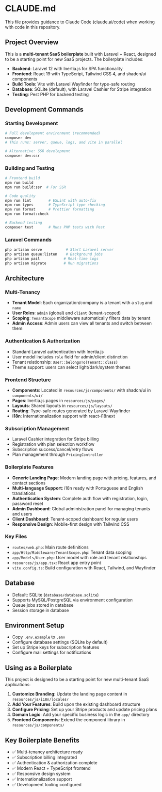 # CLAUDE.md

This file provides guidance to Claude Code (claude.ai/code) when working with code in this repository.

## Project Overview

This is a **multi-tenant SaaS boilerplate** built with Laravel + React, designed to be a starting point for new SaaS projects. The boilerplate includes:
- **Backend**: Laravel 12 with Inertia.js for SPA functionality
- **Frontend**: React 19 with TypeScript, Tailwind CSS 4, and shadcn/ui components
- **Build Tools**: Vite with Laravel Wayfinder for type-safe routing
- **Database**: SQLite (default), with Laravel Cashier for Stripe integration
- **Testing**: Pest PHP for backend testing

## Development Commands

### Starting Development
```bash
# Full development environment (recommended)
composer dev
# This runs: server, queue, logs, and vite in parallel

# Alternative: SSR development
composer dev:ssr
```

### Building and Testing
```bash
# Frontend build
npm run build
npm run build:ssr  # For SSR

# Code quality
npm run lint        # ESLint with auto-fix
npm run types       # TypeScript type checking
npm run format      # Prettier formatting
npm run format:check

# Backend testing
composer test       # Runs PHP tests with Pest
```

### Laravel Commands
```bash
php artisan serve           # Start Laravel server
php artisan queue:listen    # Background jobs
php artisan pail           # Real-time logs
php artisan migrate        # Run migrations
```

## Architecture

### Multi-Tenancy
- **Tenant Model**: Each organization/company is a tenant with a `slug` and `name`
- **User Roles**: `admin` (global) and `client` (tenant-scoped)
- **Scoping**: `TenantScope` middleware automatically filters data by tenant
- **Admin Access**: Admin users can view all tenants and switch between them

### Authentication & Authorization
- Standard Laravel authentication with Inertia.js
- User model includes `role` field for admin/client distinction
- Tenant relationship: `User::belongsTo(Tenant::class)`
- Theme support: users can select light/dark/system themes

### Frontend Structure
- **Components**: Located in `resources/js/components/` with shadcn/ui in `components/ui/`
- **Pages**: Inertia.js pages in `resources/js/pages/`
- **Layouts**: Shared layouts in `resources/js/layouts/`
- **Routing**: Type-safe routes generated by Laravel Wayfinder
- **i18n**: Internationalization support with react-i18next

### Subscription Management
- Laravel Cashier integration for Stripe billing
- Registration with plan selection workflow
- Subscription success/cancel/retry flows
- Plan management through `PricingController`

### Boilerplate Features
- **Generic Landing Page**: Modern landing page with pricing, features, and contact sections
- **Multi-language Support**: i18n ready with Portuguese and English translations
- **Authentication System**: Complete auth flow with registration, login, password reset
- **Admin Dashboard**: Global administration panel for managing tenants and users
- **Client Dashboard**: Tenant-scoped dashboard for regular users
- **Responsive Design**: Mobile-first design with Tailwind CSS

### Key Files
- `routes/web.php`: Main route definitions
- `app/Http/Middleware/TenantScope.php`: Tenant data scoping
- `app/Models/User.php`: User model with role and tenant relationships
- `resources/js/app.tsx`: React app entry point
- `vite.config.ts`: Build configuration with React, Tailwind, and Wayfinder

## Database
- Default: SQLite (`database/database.sqlite`)
- Supports MySQL/PostgreSQL via environment configuration
- Queue jobs stored in database
- Session storage in database

## Environment Setup
- Copy `.env.example` to `.env`
- Configure database settings (SQLite by default)
- Set up Stripe keys for subscription features
- Configure mail settings for notifications

## Using as a Boilerplate
This project is designed to be a starting point for new multi-tenant SaaS applications:

1. **Customize Branding**: Update the landing page content in `resources/js/i18n/locales/`
2. **Add Your Features**: Build upon the existing dashboard structure
3. **Configure Pricing**: Set up your Stripe products and update pricing plans
4. **Domain Logic**: Add your specific business logic in the `app/` directory
5. **Frontend Components**: Extend the component library in `resources/js/components/`

## Key Boilerplate Benefits
- ✅ Multi-tenancy architecture ready
- ✅ Subscription billing integrated
- ✅ Authentication & authorization complete
- ✅ Modern React + TypeScript frontend
- ✅ Responsive design system
- ✅ Internationalization support
- ✅ Development tooling configured